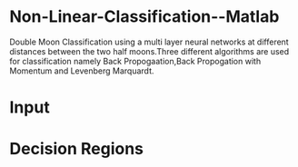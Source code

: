 # Non-Linear-Classification--Matlab

Double Moon Classification using a multi layer neural networks at different distances between the two half moons.Three different algorithms are used for classification namely Back Propogaation,Back Propogation with Momentum and Levenberg Marquardt.

# Input



# Decision Regions
